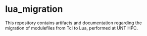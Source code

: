 # lua_migration
This repository contains artifacts and documentation regarding the migration of modulefiles from Tcl to Lua, performed at UNT HPC.
